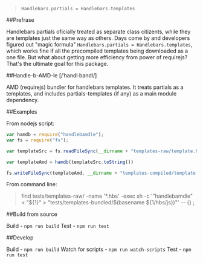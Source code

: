 >`Handlebars.partials = Handlebars.templates`

##Prefrase

Handlebars partials oficially treated as separate class citizents, while they are templates just the same way as others. Days come by and developers figured out "magic formula" `Handlebars.partials = Handlebars.templates`, which works fine if all the precompiled templates being downloaded as a one file.
But what about getting more efficiency from power of requirejs? That's the ultimate goal for this package.

##Handle-b-AMD-le [/ˈhandl·bandl/]

AMD (requirejs) bundler for handlebars templates. It treats partials as a templates, and includes partials-templates (if any) as a main module dependency.

##Examples

From nodejs script:

````js
var hamdb = require("handlebamdle");
var fs = require("fs");

var templateSrc = fs.readFileSync(__dirname + "templates-raw/template.hbs");

var templateAmd = hamdb(templateSrc.toString())

fs.writeFileSync(templateAmd, __dirname + "templates-compiled/template.hbs.js");

````

From command line:

> find tests/templates-raw/ -name '*.hbs' -exec sh -c '"handlebamdle" < "${1}" > "tests/templates-bundled/$(basename ${1/hbs/js})"' -- {} \;

##Build from source

Build - `npm run build`
Test - `npm run test`

##Develop

Build - `npm run build`
Watch for scripts - `npm run watch-scripts`
Test - `npm run test`

